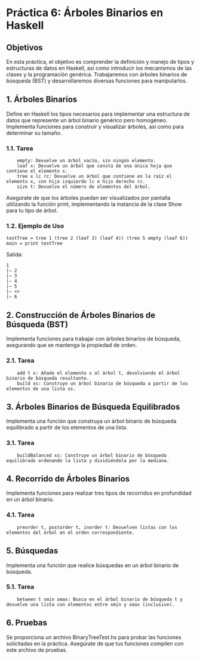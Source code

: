 # Práctica 6: Árboles Binarios en Haskell
## Objetivos
En esta práctica, el objetivo es comprender la definición y manejo de tipos y estructuras de datos en Haskell, así como introducir los mecanismos de las clases y la programación genérica. Trabajaremos con árboles binarios de búsqueda (BST) y desarrollaremos diversas funciones para manipularlos.

## 1. Árboles Binarios
Define en Haskell los tipos necesarios para implementar una estructura de datos que represente un árbol binario genérico pero homogéneo. Implementa funciones para construir y visualizar árboles, así como para determinar su tamaño.

### 1.1. Tarea
```
    empty: Devuelve un árbol vacío, sin ningún elemento.
    leaf x: Devuelve un árbol que consta de una única hoja que contiene el elemento x.
    tree x lc rc: Devuelve un árbol que contiene en la raíz el elemento x, con hijo izquierdo lc e hijo derecho rc.
    size t: Devuelve el número de elementos del árbol.
```
Asegúrate de que los árboles puedan ser visualizados por pantalla utilizando la función print, implementando la instancia de la clase Show para tu tipo de árbol.

### 1.2. Ejemplo de Uso

```
testTree = tree 1 (tree 2 (leaf 3) (leaf 4)) (tree 5 empty (leaf 6))
main = print testTree
```
Salida:
```
1
|− 2
|− 3
|− 4
|− 5
|− <>
|− 6
```

## 2. Construcción de Árboles Binarios de Búsqueda (BST)
Implementa funciones para trabajar con árboles binarios de búsqueda, asegurando que se mantenga la propiedad de orden.

### 2.1. Tarea
```
    add t x: Añade el elemento x al árbol t, devolviendo el árbol binario de búsqueda resultante.
    build xs: Construye un árbol binario de búsqueda a partir de los elementos de una lista xs.
```

## 3. Árboles Binarios de Búsqueda Equilibrados
Implementa una función que construya un árbol binario de búsqueda equilibrado a partir de los elementos de una lista.

### 3.1. Tarea
```
    buildBalanced xs: Construye un árbol binario de búsqueda equilibrado ordenando la lista y dividiéndola por la mediana.
```

## 4. Recorrido de Árboles Binarios
Implementa funciones para realizar tres tipos de recorridos en profundidad en un árbol binario.

### 4.1. Tarea
```
    preorder t, postorder t, inorder t: Devuelven listas con los elementos del árbol en el orden correspondiente.
```

## 5. Búsquedas
Implementa una función que realice búsquedas en un árbol binario de búsqueda.

### 5.1. Tarea
```
    between t xmin xmax: Busca en el árbol binario de búsqueda t y devuelve una lista con elementos entre xmin y xmax (inclusive).
```

## 6. Pruebas
Se proporciona un archivo BinaryTreeTest.hs para probar las funciones solicitadas en la práctica. Asegúrate de que tus funciones compilen con este archivo de pruebas.
